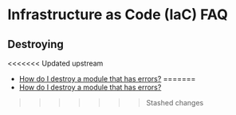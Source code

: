 # Infrastructure as Code (IaC) FAQ

## Destroying

<<<<<<< Updated upstream
- [How do I destroy a module that has errors?](https://github.com/tnn-gruntwork-io/knowledge-base/discussions/144)
=======
- [How do I destroy a module that has errors?](https://github.com/tnn-gruntwork-io/knowledge-base/discussions/144)
>>>>>>> Stashed changes


<!-- ##DOCS-SOURCER-START
{
  "sourcePlugin": "local-copier",
  "hash": "36bb7ec496d13c871b1259ef31ea7b1f"
}
##DOCS-SOURCER-END -->
